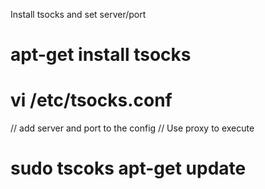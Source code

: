 
Install tsocks and set server/port
# apt-get install tsocks
# vi /etc/tsocks.conf

// add server and port to the config
// Use proxy to execute
# sudo tscoks apt-get update